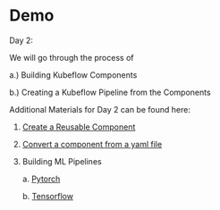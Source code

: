 # Demo

Day 2:

We will go through the process of

a.) Building Kubeflow Components

b.) Creating a Kubeflow Pipeline from the Components

Additional Materials for Day 2 can be found here:

   1. [Create a Reusable Component](https://drive.google.com/file/d/1dmCudsm5eDiPzlo96PPZsv2OcI3iy_3S/view?usp=sharing)
  
   2. [Convert a component from a yaml file](https://drive.google.com/file/d/1cQl9nF98tum1jGPcDaOUIAzwGPL0pGs9/view?usp=sharing)
    
   3. Building ML Pipelines
   
         a.   [Pytorch](https://drive.google.com/file/d/17kifWnzyJ-9LWaKTDErOZ6JkHd1gEJ7n/view?usp=sharing)
            
         b.   [Tensorflow](https://drive.google.com/file/d/1BViCOaHVh1Cj-ta_KWVmioYxLdn8loeA/view?usp=sharing)
